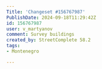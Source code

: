 ```yaml
---
Title: 'Changeset #156767987'
PublishDate: 2024-09-18T11:29:42Z
id: 156767987
user: v_martyanov
comment: Survey buildings
created_by: StreetComplete 58.2
tags:
- Montenegro

---
```


